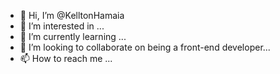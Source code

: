 - 👋 Hi, I’m @KelltonHamaia
- 👀 I’m interested in ...
- 🌱 I’m currently learning ...
- 💞️ I’m looking to collaborate on being a front-end developer...
- 📫 How to reach me ...

<!---
KelltonHamaia/KelltonHamaia is a ✨ special ✨ repository because its `README.md` (this file) appears on your GitHub profile.
You can click the Preview link to take a look at your changes.
--->
